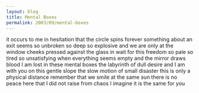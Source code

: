 ```yaml
---
layout: blog
title: Mental Boxes
permalink: 2003/09/mental-boxes
---
```


it occurs to me in hesitation
that the circle spins forever
something about an exit seems so
unbroken so deep so explosive
and we are only at the window
cheeks pressed against the glass
in wait for this freedom so
pale so tired so unsatisfying
when everything seems empty
and the mirror draws blood
I am lost in these mental boxes
the labyrinth of dull desire
and I am with you on this gentle slope
the slow motion of small disaster
this is only a physical distance
remember that we smile at the same sun
there is no peace here that I did not
raise from chaos I imagine
it is the same for you
